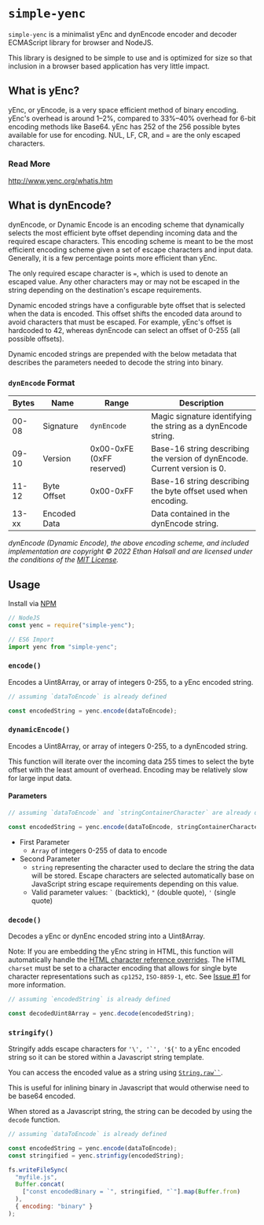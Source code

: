 # `simple-yenc`

`simple-yenc` is a minimalist yEnc and dynEncode encoder and decoder ECMAScript library for browser and NodeJS.

This library is designed to be simple to use and is optimized for size so that inclusion in a browser based application has very little impact.

## What is yEnc?

yEnc, or yEncode, is a very space efficient method of binary encoding. yEnc's overhead is around 1–2%,
compared to 33%–40% overhead for 6-bit encoding methods like Base64. yEnc has 252 of the 256 possible bytes available for use for encoding. NUL, LF, CR, and = are the only escaped characters.

### Read More
http://www.yenc.org/whatis.htm

## What is dynEncode?

dynEncode, or Dynamic Encode is an encoding scheme that dynamically selects the most efficient byte offset depending incoming data and the required escape characters. This encoding scheme is meant to be the most efficient encoding scheme given a set of escape characters and input data. Generally, it is a few percentage points more efficient than yEnc.

The only required escape character is `=`, which is used to denote an escaped value. Any other characters may or may not be escaped in the string depending on the destination's escape requirements.

Dynamic encoded strings have a configurable byte offset that is selected when the data is encoded. This offset shifts the encoded data around to avoid characters that must be escaped. For example, yEnc's offset is hardcoded to 42, whereas dynEncode can select an offset of 0-255 (all possible offsets).

Dynamic encoded strings are prepended with the below metadata that describes the parameters needed to decode the string into binary.

### **`dynEncode` Format**
Bytes | Name         | Range                       | Description
------|--------------|-----------------------------|--------------------------------------------------------------------------
00-08 | Signature    | `dynEncode`                 | Magic signature identifying the string as a dynEncode string.
09-10 | Version      | 0x00-0xFE (0xFF reserved)   | Base-16 string describing the version of dynEncode. Current version is 0.
11-12 | Byte Offset  | 0x00-0xFF                   | Base-16 string describing the byte offset used when encoding.
13-xx | Encoded Data |                             | Data contained in the dynEncode string.

*dynEncode (Dynamic Encode), the above encoding scheme, and included implementation are copyright © 2022 Ethan Halsall and are licensed under the conditions of the [MIT License](https://github.com/eshaz/simple-yenc/blob/master/LICENSE).*

## Usage

Install via [NPM](https://www.npmjs.com/package/simple-yenc)

```javascript
// NodeJS
const yenc = require("simple-yenc");

// ES6 Import
import yenc from "simple-yenc";
```

### `encode()`

Encodes a Uint8Array, or array of integers 0-255, to a yEnc encoded string.

```javascript
// assuming `dataToEncode` is already defined

const encodedString = yenc.encode(dataToEncode);
```

### `dynamicEncode()`

Encodes a Uint8Array, or array of integers 0-255, to a dynEncoded string.

This function will iterate over the incoming data 255 times to select the byte offset with the least amount of overhead. Encoding may be relatively slow for large input data.

#### Parameters

```javascript
// assuming `dataToEncode` and `stringContainerCharacter` are already defined

const encodedString = yenc.encode(dataToEncode, stringContainerCharacter);
```

* First Parameter
  * `Array` of integers 0-255 of data to encode
* Second Parameter
  * `string` representing the character used to declare the string the data will be stored. Escape characters are selected automatically base on JavaScript string escape requirements depending on this value.
  * Valid parameter values: ``` ` ``` (backtick), `"` (double quote), `'` (single quote) 

### `decode()`

Decodes a yEnc or dynEnc encoded string into a Uint8Array.

Note: If you are embedding the yEnc string in HTML, this function will automatically handle the [HTML character reference overrides](https://html.spec.whatwg.org/multipage/parsing.html#table-charref-overrides). The HTML `charset` must be set to a character encoding that allows for single byte character representations such as `cp1252`, `ISO-8859-1`, etc. See [Issue #1](https://github.com/eshaz/simple-yenc/issues/1) for more information. 

```javascript
// assuming `encodedString` is already defined

const decodedUint8Array = yenc.decode(encodedString);
```

### `stringify()`

Stringify adds escape characters for ```'\', '`', '${'``` to a yEnc encoded string so it can be stored within a Javascript string template.

You can access the encoded value as a string using [``` String.raw`` ```](https://developer.mozilla.org/en-US/docs/Web/JavaScript/Reference/Global_Objects/String/raw).

This is useful for inlining binary in Javascript that would otherwise need to be base64 encoded.

When stored as a Javascript string, the string can be decoded by using the `decode` function.

```javascript
// assuming `dataToEncode` is already defined

const encodedString = yenc.encode(dataToEncode);
const stringified = yenc.strinfigy(encodedString);

fs.writeFileSync(
  "myfile.js",
  Buffer.concat(
    ["const encodedBinary = `", stringified, "`"].map(Buffer.from)
  ),
  { encoding: "binary" }
);
```